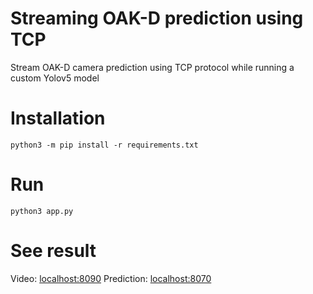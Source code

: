 # Streaming OAK-D prediction using TCP
Stream OAK-D camera prediction using TCP protocol while running a custom Yolov5 model

# Installation
```python3 -m pip install -r requirements.txt```

# Run
```python3 app.py```

# See result
Video: [localhost:8090](http://localhost:8090)
Prediction: [localhost:8070](http://localhost:8070)
